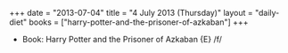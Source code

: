 +++
date = "2013-07-04"
title = "4 July 2013 (Thursday)"
layout = "daily-diet"
books = ["harry-potter-and-the-prisoner-of-azkaban"]
+++


* Book: Harry Potter and the Prisoner of Azkaban {E} /f/